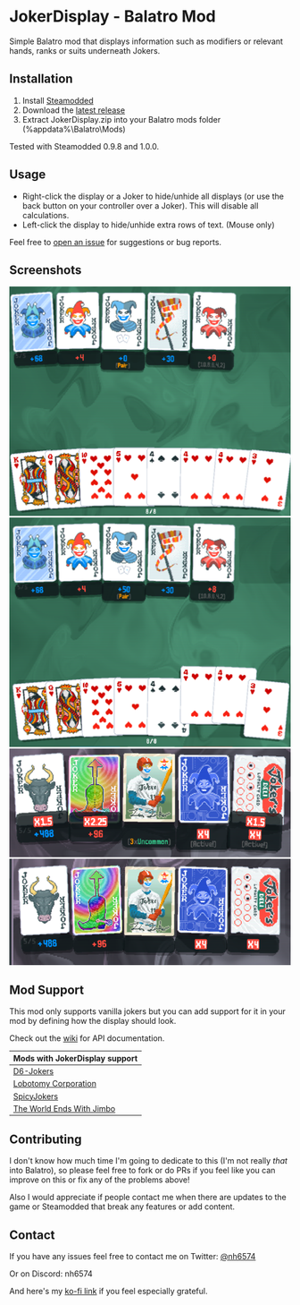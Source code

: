 # JokerDisplay - Balatro Mod

Simple Balatro mod that displays information such as modifiers or relevant hands, ranks or suits underneath Jokers.

## Installation

1. Install [Steamodded](https://github.com/Steamopollys/Steamodded)
2. Download the [latest release](https://github.com/nh6574/JokerDisplay/releases)
3. Extract JokerDisplay.zip into your Balatro mods folder (%appdata%\Balatro\Mods)

Tested with Steamodded 0.9.8 and 1.0.0.

## Usage

* Right-click the display or a Joker to hide/unhide all displays (or use the back button on your controller over a Joker). This will disable all calculations.
* Left-click the display to hide/unhide extra rows of text. (Mouse only)

Feel free to [open an issue](https://github.com/nh6574/JokerDisplay/issues) for suggestions or bug reports.

## Screenshots

![Example 1](examples/example_1.png)
![Example 2](examples/example_2.png)
![Example 3](examples/example_3.png)
![Example 4](examples/example_4.png)

## Mod Support

This mod only supports vanilla jokers but you can add support for it in your mod by defining how the display should look.

Check out the [wiki](https://github.com/nh6574/JokerDisplay/wiki) for API documentation.



| Mods with JokerDisplay support |
|---|
| [D6-Jokers](https://github.com/GauntletGames-2086/D6-Jokers) |
| [Lobotomy Corporation](https://github.com/Mysthaps/LobotomyCorp) |
| [SpicyJokers](https://github.com/RitchieDimaria/SpicyJokers) |
| [The World Ends With Jimbo](https://github.com/parchmentEngineer/The-World-Ends-With-Jimbo) |

## Contributing

I don't know how much time I'm going to dedicate to this (I'm not really _that_ into Balatro), so please feel free to fork or do PRs if you feel like you can improve on this or fix any of the problems above!

Also I would appreciate if people contact me when there are updates to the game or Steamodded that break any features or add content.

## Contact

If you have any issues feel free to contact me on Twitter: [@nh6574](https://twitter.com/nh6574)

Or on Discord: nh6574

And here's my [ko-fi link](https://ko-fi.com/nh6574) if you feel especially grateful.
